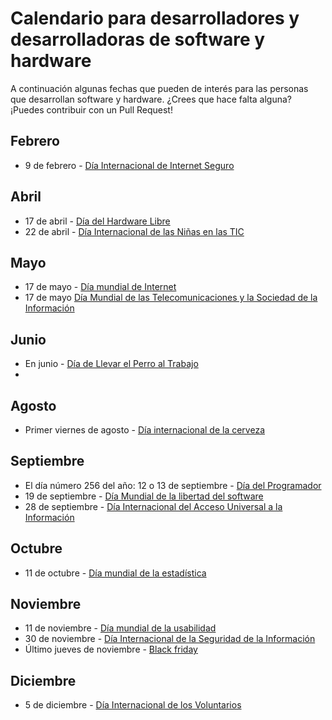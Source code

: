 # Calendario para desarrolladores y desarrolladoras de software y hardware

A continuación algunas fechas que pueden de interés para las personas que desarrollan software y hardware. ¿Crees que hace falta alguna? ¡Puedes contribuir con un Pull Request!

## Febrero

- 9 de febrero - [Día Internacional de Internet Seguro](https://www.saferinternetday.org/)

## Abril

- 17 de abril - [Día del Hardware Libre](https://en.wikipedia.org/wiki/Hardware_Freedom_Day)
- 22 de abril - [Día Internacional de las Niñas en las TIC](https://www.itu.int/women-and-girls/girls-in-ict/)

## Mayo

- 17 de mayo - [Día mundial de Internet](https://www.diadeinternet.org/)
- 17 de mayo [Día Mundial de las Telecomunicaciones y la Sociedad de la Información](https://www.itu.int/en/wtisd/Pages/about.aspx)

## Junio

- En junio - [Día de Llevar el Perro al Trabajo](https://www.petsit.com/takeyourdog/)
- 
## Agosto

- Primer viernes de agosto - [Día internacional de la cerveza](http://internationalbeerday.com/)

## Septiembre

- El día número 256 del año: 12 o 13 de septiembre - [Día del Programador](https://en.wikipedia.org/wiki/Day_of_the_Programmer)
- 19 de septiembre - [Día Mundial de la libertad del software](http://wiki.softwarefreedomday.org/)
- 28 de septiembre - [Día Internacional del Acceso Universal a la Información](https://es.wikipedia.org/wiki/D%C3%ADa_Internacional_del_Acceso_Universal_a_la_Informaci%C3%B3n)

## Octubre

- 11 de octubre - [Día mundial de la estadística](https://worldstatisticsday.org/)

## Noviembre

- 11 de noviembre - [Día mundial de la usabilidad](https://worldusabilityday.org/)
- 30 de noviembre - [Día Internacional de la Seguridad de la Información](https://nationaltoday.com/national-computer-security-day/)
- Último jueves de noviembre - [Black friday](https://en.wikipedia.org/wiki/Black_Friday_(shopping))

## Diciembre

- 5 de diciembre - [Día Internacional de los Voluntarios](https://www.unv.org/tags/international-volunteer-day)
